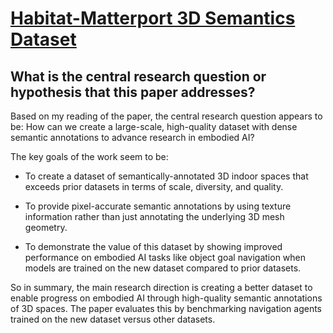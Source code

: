 # [Habitat-Matterport 3D Semantics Dataset](https://arxiv.org/abs/2210.05633)

## What is the central research question or hypothesis that this paper addresses?

 Based on my reading of the paper, the central research question appears to be: How can we create a large-scale, high-quality dataset with dense semantic annotations to advance research in embodied AI?

The key goals of the work seem to be:

- To create a dataset of semantically-annotated 3D indoor spaces that exceeds prior datasets in terms of scale, diversity, and quality. 

- To provide pixel-accurate semantic annotations by using texture information rather than just annotating the underlying 3D mesh geometry.

- To demonstrate the value of this dataset by showing improved performance on embodied AI tasks like object goal navigation when models are trained on the new dataset compared to prior datasets.

So in summary, the main research direction is creating a better dataset to enable progress on embodied AI through high-quality semantic annotations of 3D spaces. The paper evaluates this by benchmarking navigation agents trained on the new dataset versus other datasets.
